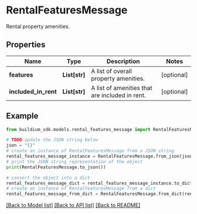 # RentalFeaturesMessage

Rental property amenities.

## Properties

Name | Type | Description | Notes
------------ | ------------- | ------------- | -------------
**features** | **List[str]** | A list of overall property amenities. | [optional] 
**included_in_rent** | **List[str]** | A list of amenities that are included in rent. | [optional] 

## Example

```python
from buildium_sdk.models.rental_features_message import RentalFeaturesMessage

# TODO update the JSON string below
json = "{}"
# create an instance of RentalFeaturesMessage from a JSON string
rental_features_message_instance = RentalFeaturesMessage.from_json(json)
# print the JSON string representation of the object
print(RentalFeaturesMessage.to_json())

# convert the object into a dict
rental_features_message_dict = rental_features_message_instance.to_dict()
# create an instance of RentalFeaturesMessage from a dict
rental_features_message_from_dict = RentalFeaturesMessage.from_dict(rental_features_message_dict)
```
[[Back to Model list]](../README.md#documentation-for-models) [[Back to API list]](../README.md#documentation-for-api-endpoints) [[Back to README]](../README.md)


